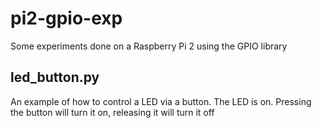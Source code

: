 # pi2-gpio-exp
Some experiments done on a Raspberry Pi 2 using the GPIO library

## led_button.py
An example of how to control a LED via a button. The LED is on. Pressing the button will turn it on, releasing it will turn it off
